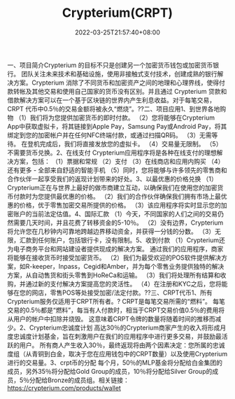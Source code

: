 ﻿---
weight: 
title: "Crypterium(CRPT)"
description: "Crypterium 的目标不只是创建另一个加密货币钱包或加密货币银行"
date: 2022-03-25T21:57:40+08:00
lastmod: 2022-03-25T16:45:40+08:00
draft: false
authors: ["Metabd"]
featuredImage: "crypteriumcrpt.webp"
link: ""
tags: ["数字代币","Crypterium(CRPT)"]
categories: ["navigation"]
navigation: ["数字代币"]
lightgallery: true
toc: true
pinned: false
recommend: false
recommend1: false
---
一、项目简介Crypterium 的目标不只是创建另一个加密货币钱包或加密货币银行。 团队关注未来技术和基础设施，使用非接触式支付技术，创建成熟的银行解决方案。Crypterium 消除了不同货币和加密资产之间的地理和心理界线，使得付款转帐及其他交易和使用自己国家的货币没有区别。并且通过 Crypterium 贷款和借款解决方案可以在一个基于区块链的世界内产生利息收益。对于每笔交易，CRPT 代币中0.5％的交易金额将被永久“燃烧”。??二、项目应用1、到世界各地购物
（1）我们将为您提供加密货币的即时付款。
（2）您将能够在Crypterium App中获取虚拟卡，将其链接到Apple Pay，Samsung Pay或Android Pay，将其绑定到您的加密帐户并在任何NFC终端付款，或通过扫描QR码。
（3）无需等待。 在登机完成后，我们将直接发放您的虚拟卡。
（4）交易量无限制。
（5）不需要货币兑换。2、在线支付
Crypterium应用程序将是各种在线支付的理想解决方案，包括：
（1）票据和常规
（2）支付
（3）在线商店和应用内购买
（4）还有更多 - 全部来自舒适的智能手机
（5）同时，您将能够与许多领先的零售商和合作伙伴一起享受我们的返现计划带来的好处。3、以最优惠的价格兑换
（1）Crypterium正在与世界上最好的做市商建立互动，以确保我们在使用您的加密货币付款时为您提供最优惠的价格。
（2）我们的合作伙伴确保我们拥有市场上最优惠的价格，优于零售加密交易所提供的价格。
（3）该应用程序将实时显示您的加密账户的当前法定估值。4、国际汇款
（1）今天，不同国家的人们之间的交易仍然需要几天时间，并且花费了转移资金的5-10％。
（2）没有边界，Crypterium将允许您在几秒钟内可靠地跨越边界移动资金，并获得一分钱的分数。
（3）无限，汇款到任何账户，包括银行卡，没有限制。5、收到付款
（1）Crypterium还为电子商务平台和网站建设者提供现成的解决方案。 通过我们的应用程序，商家将能够在接收货币时接受加密货币。
（2）我们为最受欢迎的POS软件提供解决方案，如R-keeper，Inpass，Cegid和Amber，并为每个零售业务提供独特的解决方案，从自动售货和街头零售到HoReCa和运输。
（3）我们将处理所有结算和收购，并通过新的支付解决方案提高您的灵活性。
（4）在注册和KYC之后，您将能够在您的网店，零售POS等处接受加密/法定付款。??三、CRPT代币1、所有Crypterium服务仅适用于CRPT所有者。?
CRPT是每笔交易所需的“燃料”。
每笔交易的0.5％都是“燃料”，每当有人付款时，相当于CRPT交易价值0.5％的费用将从用户的帐户中扣除并烧毁。 这意味着CRPT令牌的数量将随着时间的推移而减少。2、Crypterium忠诚度计划
高达30％的Crypterium商家产生的收入将形成月度忠诚度计划基金，旨在刺激用户在我们的应用程序中进行更多交易，并鼓励最活跃的用户。
所有商人产生收入30％，最终返现将由两个因素决定：您所属的忠诚度组（从青铜到白金，取决于您在应用钱包中的CRPT数量）以及使用Crypterium进行的交易量。3、crpt币的分配
每个月，50％的MLP基金将分配给白金集团的成员，另外35％将分配给Gold Group的成员，10％将分配给Silver Group的成员，5％分配给Bronze的成员组。相关链接：
https://crypterium.com/products/wallet
